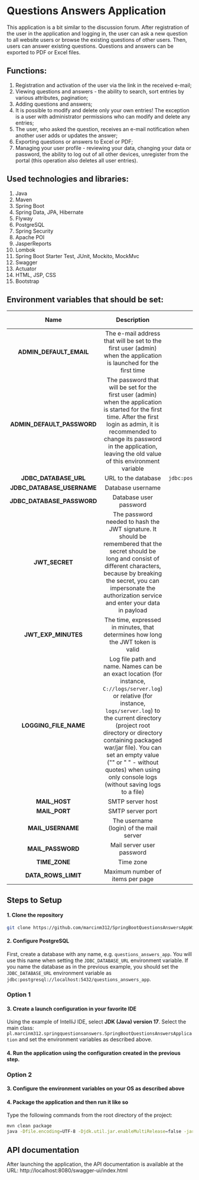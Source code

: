 # Questions Answers Application

This application is a bit similar to the discussion forum. After registration of the user in the application and logging in, the user can ask a new question to all website users or browse the existing questions of other users. Then, users can answer existing questions. Questions and answers can be exported to PDF or Excel files.

## Functions:
1. Registration and activation of the user via the link in the received e-mail;
2. Viewing questions and answers - the ability to search, sort entries by various attributes, pagination;
3. Adding questions and answers;
4. It is possible to modify and delete only your own entries! The exception is a user with administrator permissions who can modify and delete any entries;
5. The user, who asked the question, receives an e-mail notification when another user adds or updates the answer;
6. Exporting questions or answers to Excel or PDF;
7. Managing your user profile - reviewing your data, changing your data or password, the ability to log out of all other devices, unregister from the portal (this operation also deletes all user entries).

## Used technologies and libraries:
1. Java
2. Maven
3. Spring Boot
4. Spring Data, JPA, Hibernate
5. Flyway
6. PostgreSQL
7. Spring Security
8. Apache POI
9. JasperReports
10. Lombok
11. Spring Boot Starter Test, JUnit, Mockito, MockMvc
12. Swagger
13. Actuator
14. HTML, JSP, CSS
15. Bootstrap

## Environment variables that should be set:
|            Name            |                                                                                                                                                                           Description                                                                                                                                                                            |                  Example value                   | Default value |
|:--------------------------:|:----------------------------------------------------------------------------------------------------------------------------------------------------------------------------------------------------------------------------------------------------------------------------------------------------------------------------------------------------------------:|:------------------------------------------------:|:-------------:|
|  **ADMIN_DEFAULT_EMAIL**   |                                                                                                                        The e-mail address that will be set to the first user (admin) when the application is launched for the first time                                                                                                                         |                `abcd@example.com`                |               |
| **ADMIN_DEFAULT_PASSWORD** |                                                   The password that will be set for the first user (admin) when the application is started for the first time. After the first login as admin, it is recommended to change its password in the application, leaving the old value of this environment variable                                                   |                    `password`                    |               |
|   **JDBC_DATABASE_URL**    |                                                                                                                                                                       URL to the database                                                                                                                                                                        | `jdbc:postgresql://localhost:5432/database_name` |               |
| **JDBC_DATABASE_USERNAME** |                                                                                                                                                                        Database username                                                                                                                                                                         |                    `postgres`                    |               |
| **JDBC_DATABASE_PASSWORD** |                                                                                                                                                                      Database user password                                                                                                                                                                      |                  `yourPassword`                  |               |
|       **JWT_SECRET**       |                                                     The password needed to hash the JWT signature. It should be remembered that the secret should be long and consist of different characters, because by breaking the secret, you can impersonate the authorization service and enter your data in payload                                                      |                `1234password5678`                |               |
|    **JWT_EXP_MINUTES**     |                                                                                                                                         The time, expressed in minutes, that determines how long the JWT token is valid                                                                                                                                          |                       `30`                       |     `60`      |
|   **LOGGING_FILE_NAME**    | Log file path and name. Names can be an exact location (for instance, `C://logs/server.log`) or relative (for instance, `logs/server.log`) to the current directory (project root directory or directory containing packaged war/jar file). You can set an empty value ("" or " " - without quotes) when using only console logs (without saving logs to a file) |                `logs/server.log`                 |               |
|       **MAIL_HOST**        |                                                                                                                                                                         SMTP server host                                                                                                                                                                         |               `smtp.office365.com`               |               |
|       **MAIL_PORT**        |                                                                                                                                                                         SMTP server port                                                                                                                                                                         |                      `587`                       |               |
|     **MAIL_USERNAME**      |                                                                                                                                                             The username (login) of the mail server                                                                                                                                                              |             `example.user@abcde.com`             |               |
|     **MAIL_PASSWORD**      |                                                                                                                                                                    Mail server user password                                                                                                                                                                     |                  `yourPassword`                  |               |
|       **TIME_ZONE**        |                                                                                                                                                                            Time zone                                                                                                                                                                             |                 `Europe/Warsaw`                  |               |
|    **DATA_ROWS_LIMIT**     |                                                                                                                                                                 Maximum number of items per page                                                                                                                                                                 |                      `6000`                      |    `5000`     |

## Steps to Setup

#### 1. Clone the repository

```bash
git clone https://github.com/marcinm312/SpringBootQuestionsAnswersAppWithApi.git
```

#### 2. Configure PostgreSQL

First, create a database with any name, e.g. `questions_answers_app`. You will use this name when setting the `JDBC_DATABASE_URL` environment variable. If you name the database as in the previous example, you should set the `JDBC_DATABASE_URL` environment variable as `jdbc:postgresql://localhost:5432/questions_answers_app`.

### Option 1

#### 3. Create a launch configuration in your favorite IDE

Using the example of IntelliJ IDE, select **JDK (Java) version 17**. Select the main class: `pl.marcinm312.springquestionsanswers.SpringBootQuestionsAnswersApplication` and set the environment variables as described above.

#### 4. Run the application using the configuration created in the previous step.

### Option 2

#### 3. Configure the environment variables on your OS as described above

#### 4. Package the application and then run it like so

Type the following commands from the root directory of the project:
```bash
mvn clean package
java -Dfile.encoding=UTF-8 -Djdk.util.jar.enableMultiRelease=false -jar target/spring-boot-questions-answers-0.0.1-SNAPSHOT.war
```

## API documentation
After launching the application, the API documentation is available at the URL:
http://localhost:8080/swagger-ui/index.html
